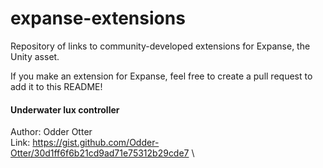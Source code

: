 # expanse-extensions
Repository of links to community-developed extensions for Expanse, the Unity asset.

If you make an extension for Expanse, feel free to create a pull request to add it to this README!


#### Underwater lux controller 
Author: Odder Otter \
Link: https://gist.github.com/Odder-Otter/30d1ff6f6b21cd9ad71e75312b29cde7 \
